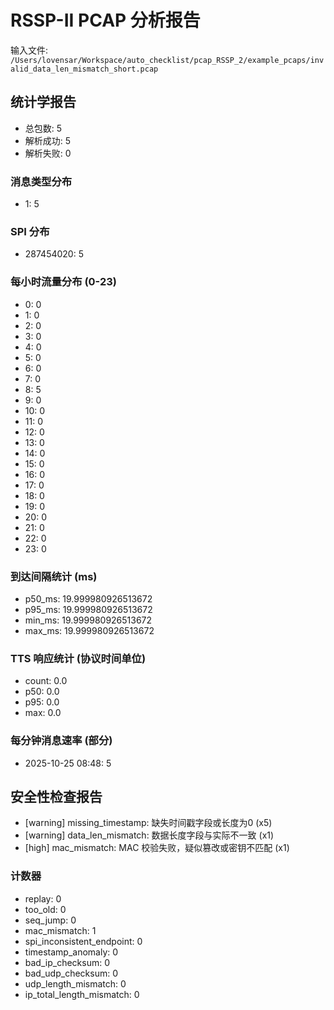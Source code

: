 # RSSP-II PCAP 分析报告

输入文件: `/Users/lovensar/Workspace/auto_checklist/pcap_RSSP_2/example_pcaps/invalid_data_len_mismatch_short.pcap`

## 统计学报告

- 总包数: 5
- 解析成功: 5
- 解析失败: 0

### 消息类型分布

- 1: 5

### SPI 分布

- 287454020: 5

### 每小时流量分布 (0-23)

- 0: 0
- 1: 0
- 2: 0
- 3: 0
- 4: 0
- 5: 0
- 6: 0
- 7: 0
- 8: 5
- 9: 0
- 10: 0
- 11: 0
- 12: 0
- 13: 0
- 14: 0
- 15: 0
- 16: 0
- 17: 0
- 18: 0
- 19: 0
- 20: 0
- 21: 0
- 22: 0
- 23: 0

### 到达间隔统计 (ms)

- p50_ms: 19.999980926513672
- p95_ms: 19.999980926513672
- min_ms: 19.999980926513672
- max_ms: 19.999980926513672

### TTS 响应统计 (协议时间单位)

- count: 0.0
- p50: 0.0
- p95: 0.0
- max: 0.0

### 每分钟消息速率 (部分)

- 2025-10-25 08:48: 5

## 安全性检查报告

- [warning] missing_timestamp: 缺失时间戳字段或长度为0 (x5)
- [warning] data_len_mismatch: 数据长度字段与实际不一致 (x1)
- [high] mac_mismatch: MAC 校验失败，疑似篡改或密钥不匹配 (x1)

### 计数器

- replay: 0
- too_old: 0
- seq_jump: 0
- mac_mismatch: 1
- spi_inconsistent_endpoint: 0
- timestamp_anomaly: 0
- bad_ip_checksum: 0
- bad_udp_checksum: 0
- udp_length_mismatch: 0
- ip_total_length_mismatch: 0
